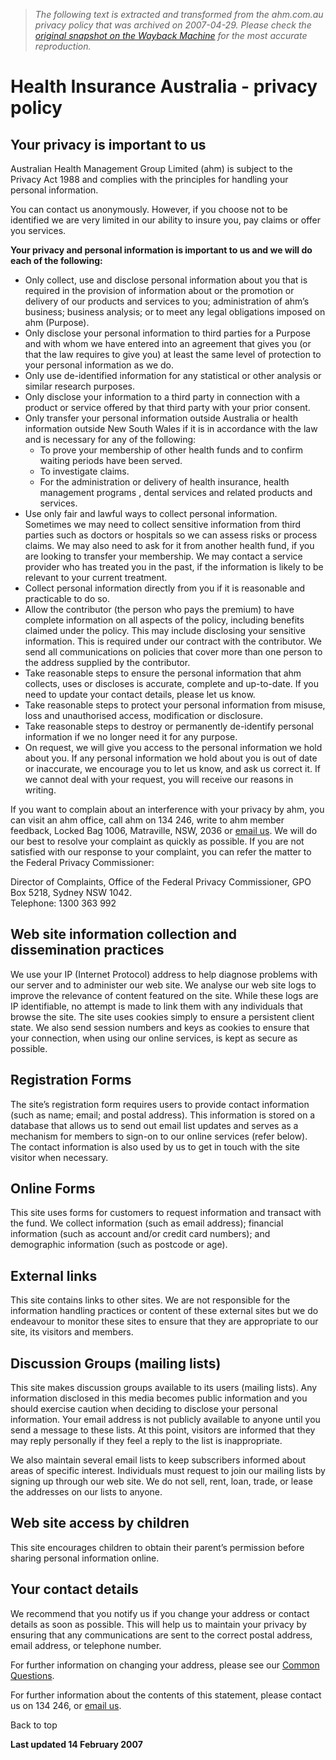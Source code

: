 > *The following text is extracted and transformed from the ahm.com.au privacy policy that was archived on 2007-04-29. Please check the [original snapshot on the Wayback Machine](https://web.archive.org/web/20070429021950id_/http%3A//www.ahm.com.au/content/privacy.asp) for the most accurate reproduction.*

# Health Insurance Australia - privacy policy

## Your privacy is important to us

Australian Health Management Group Limited (ahm) is subject to the Privacy Act 1988 and complies with the principles for handling your personal information. 

You can contact us anonymously. However, if you choose not to be identified we are very limited in our ability to insure you, pay claims or offer you services.

**Your privacy and personal information is important to us and we will do each of the following:**

  * Only collect, use and disclose personal information about you that is required in the provision of information about or the promotion or delivery of our products and services to you; administration of ahm’s business; business analysis; or to meet any legal obligations imposed on ahm (Purpose). 
  * Only disclose your personal information to third parties for a Purpose and with whom we have entered into an agreement that gives you (or that the law requires to give you) at least the same level of protection to your personal information as we do.
  * Only use de-identified information for any statistical or other analysis or similar research purposes.
  * Only disclose your information to a third party in connection with a product or service offered by that third party with your prior consent.
  * Only transfer your personal information outside Australia or health information outside New South Wales if it is in accordance with the law and is necessary for any of the following: 
    * To prove your membership of other health funds and to confirm waiting periods have been served.
    * To investigate claims.
    * For the administration or delivery of health insurance, health management programs , dental services and related products and services. 
  * Use only fair and lawful ways to collect personal information. Sometimes we may need to collect sensitive information from third parties such as doctors or hospitals so we can assess risks or process claims. We may also need to ask for it from another health fund, if you are looking to transfer your membership. We may contact a service provider who has treated you in the past, if the information is likely to be relevant to your current treatment. 
  * Collect personal information directly from you if it is reasonable and practicable to do so.
  * Allow the contributor (the person who pays the premium) to have complete information on all aspects of the policy, including benefits claimed under the policy. This may include disclosing your sensitive information. This is required under our contract with the contributor. We send all communications on policies that cover more than one person to the address supplied by the contributor.
  * Take reasonable steps to ensure the personal information that ahm collects, uses or discloses is accurate, complete and up-to-date. If you need to update your contact details, please let us know.
  * Take reasonable steps to protect your personal information from misuse, loss and unauthorised access, modification or disclosure.
  * Take reasonable steps to destroy or permanently de-identify personal information if we no longer need it for any purpose.
  * On request, we will give you access to the personal information we hold about you. If any personal information we hold about you is out of date or inaccurate, we encourage you to let us know, and ask us correct it. If we cannot deal with your request, you will receive our reasons in writing.



If you want to complain about an interference with your privacy by ahm, you can visit an ahm office, call ahm on 134 246, write to ahm member feedback, Locked Bag 1006, Matraville, NSW, 2036 or [email us](mailto:feedback@ahm.com.au). We will do our best to resolve your complaint as quickly as possible. If you are not satisfied with our response to your complaint, you can refer the matter to the Federal Privacy Commissioner: 

Director of Complaints, Office of the Federal Privacy Commissioner, GPO Box 5218, Sydney NSW 1042.   
Telephone: 1300 363 992 

## Web site information collection and dissemination practices

We use your IP (Internet Protocol) address to help diagnose problems with our server and to administer our web site. We analyse our web site logs to improve the relevance of content featured on the site. While these logs are IP identifiable, no attempt is made to link them with any individuals that browse the site. The site uses cookies simply to ensure a persistent client state. We also send session numbers and keys as cookies to ensure that your connection, when using our online services, is kept as secure as possible.

## Registration Forms 

The site’s registration form requires users to provide contact information (such as name; email; and postal address). This information is stored on a database that allows us to send out email list updates and serves as a mechanism for members to sign-on to our online services (refer below). The contact information is also used by us to get in touch with the site visitor when necessary.

## Online Forms

This site uses forms for customers to request information and transact with the fund. We collect information (such as email address); financial information (such as account and/or credit card numbers); and demographic information (such as postcode or age).

## External links

This site contains links to other sites. We are not responsible for the information handling practices or content of these external sites but we do endeavour to monitor these sites to ensure that they are appropriate to our site, its visitors and members.

## Discussion Groups (mailing lists)

This site makes discussion groups available to its users (mailing lists). Any information disclosed in this media becomes public information and you should exercise caution when deciding to disclose your personal information. Your email address is not publicly available to anyone until you send a message to these lists. At this point, visitors are informed that they may reply personally if they feel a reply to the list is inappropriate.

We also maintain several email lists to keep subscribers informed about areas of specific interest. Individuals must request to join our mailing lists by signing up through our web site. We do not sell, rent, loan, trade, or lease the addresses on our lists to anyone. 

## Web site access by children

This site encourages children to obtain their parent’s permission before sharing personal information online.

## Your contact details

We recommend that you notify us if you change your address or contact details as soon as possible. This will help us to maintain your privacy by ensuring that any communications are sent to the correct postal address, email address, or telephone number.

For further information on changing your address, please see our [Common Questions](https://web.archive.org/3742/Membership-FAQ).

For further information about the contents of this statement, please contact us on 134 246, or [email us](mailto:info@ahm.com.au). 

Back to top

**Last updated 14 February 2007**
